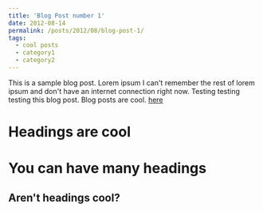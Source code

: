 ```yaml
---
title: 'Blog Post number 1'
date: 2012-08-14
permalink: /posts/2012/08/blog-post-1/
tags:
  - cool posts
  - category1
  - category2
---
```


This is a sample blog post. Lorem ipsum I can't remember the rest of lorem ipsum and don't have an internet connection right now. Testing testing testing this blog post. Blog posts are cool.
[here](https://vinishshrest.github.io/posts/intro.html)

Headings are cool
======

You can have many headings
======

Aren't headings cool?
------
